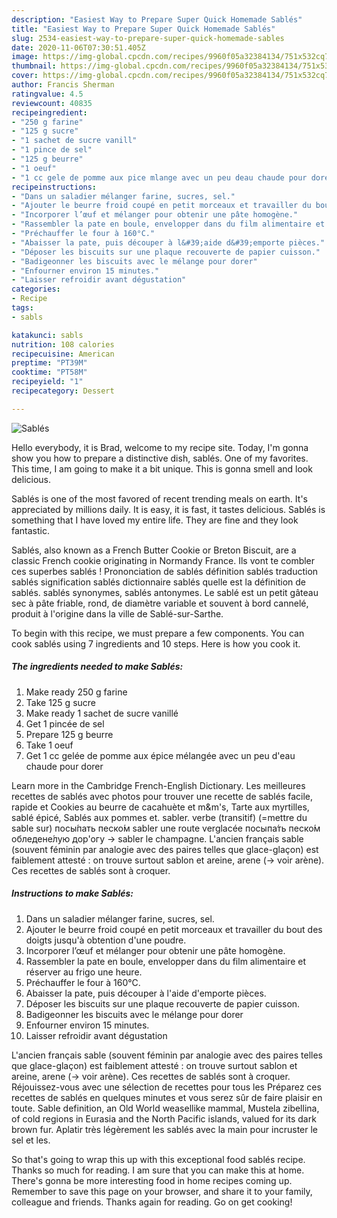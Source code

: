 ```yaml
---
description: "Easiest Way to Prepare Super Quick Homemade Sablés"
title: "Easiest Way to Prepare Super Quick Homemade Sablés"
slug: 2534-easiest-way-to-prepare-super-quick-homemade-sables
date: 2020-11-06T07:30:51.405Z
image: https://img-global.cpcdn.com/recipes/9960f05a32384134/751x532cq70/sables-photo-principale-de-la-recette.jpg
thumbnail: https://img-global.cpcdn.com/recipes/9960f05a32384134/751x532cq70/sables-photo-principale-de-la-recette.jpg
cover: https://img-global.cpcdn.com/recipes/9960f05a32384134/751x532cq70/sables-photo-principale-de-la-recette.jpg
author: Francis Sherman
ratingvalue: 4.5
reviewcount: 40835
recipeingredient:
- "250 g farine"
- "125 g sucre"
- "1 sachet de sucre vanill"
- "1 pince de sel"
- "125 g beurre"
- "1 oeuf"
- "1 cc gele de pomme aux pice mlange avec un peu deau chaude pour dorer"
recipeinstructions:
- "Dans un saladier mélanger farine, sucres, sel."
- "Ajouter le beurre froid coupé en petit morceaux et travailler du bout des doigts jusqu&#39;à obtention d&#39;une poudre."
- "Incorporer l’œuf et mélanger pour obtenir une pâte homogène."
- "Rassembler la pate en boule, envelopper dans du film alimentaire et réserver au frigo une heure."
- "Préchauffer le four à 160°C."
- "Abaisser la pate, puis découper à l&#39;aide d&#39;emporte pièces."
- "Déposer les biscuits sur une plaque recouverte de papier cuisson."
- "Badigeonner les biscuits avec le mélange pour dorer"
- "Enfourner environ 15 minutes."
- "Laisser refroidir avant dégustation"
categories:
- Recipe
tags:
- sabls

katakunci: sabls 
nutrition: 108 calories
recipecuisine: American
preptime: "PT39M"
cooktime: "PT58M"
recipeyield: "1"
recipecategory: Dessert

---
```



![Sablés](https://img-global.cpcdn.com/recipes/9960f05a32384134/751x532cq70/sables-photo-principale-de-la-recette.jpg)

Hello everybody, it is Brad, welcome to my recipe site. Today, I'm gonna show you how to prepare a distinctive dish, sablés. One of my favorites. This time, I am going to make it a bit unique. This is gonna smell and look delicious.

Sablés is one of the most favored of recent trending meals on earth. It's appreciated by millions daily. It is easy, it is fast, it tastes delicious. Sablés is something that I have loved my entire life. They are fine and they look fantastic.

Sablés, also known as a French Butter Cookie or Breton Biscuit, are a classic French cookie originating in Normandy France. Ils vont te combler ces superbes sablés ! Prononciation de sablés définition sablés traduction sablés signification sablés dictionnaire sablés quelle est la définition de sablés. sablés synonymes, sablés antonymes. Le sablé est un petit gâteau sec à pâte friable, rond, de diamètre variable et souvent à bord cannelé, produit à l&#39;origine dans la ville de Sablé-sur-Sarthe.


To begin with this recipe, we must prepare a few components. You can cook sablés using 7 ingredients and 10 steps. Here is how you cook it.

<!--inarticleads1-->

##### The ingredients needed to make Sablés:

1. Make ready 250 g farine
1. Take 125 g sucre
1. Make ready 1 sachet de sucre vanillé
1. Get 1 pincée de sel
1. Prepare 125 g beurre
1. Take 1 oeuf
1. Get 1 cc gelée de pomme aux épice mélangée avec un peu d&#39;eau chaude pour dorer


Learn more in the Cambridge French-English Dictionary. Les meilleures recettes de sablés avec photos pour trouver une recette de sablés facile, rapide et Cookies au beurre de cacahuète et m&amp;m&#39;s, Tarte aux myrtilles, sablé épicé, Sablés aux pommes et. sabler. verbe (transitif) (=mettre du sable sur) посы́пать песко́м sabler une route verglacée посыпа́ть песко́м обледене́лую дор&#39;огу → sabler le champagne. L&#39;ancien français sable (souvent féminin par analogie avec des paires telles que glace-glaçon) est faiblement attesté : on trouve surtout sablon et areine, arene (→ voir arène). Ces recettes de sablés sont à croquer. 

<!--inarticleads2-->

##### Instructions to make Sablés:

1. Dans un saladier mélanger farine, sucres, sel.
1. Ajouter le beurre froid coupé en petit morceaux et travailler du bout des doigts jusqu&#39;à obtention d&#39;une poudre.
1. Incorporer l’œuf et mélanger pour obtenir une pâte homogène.
1. Rassembler la pate en boule, envelopper dans du film alimentaire et réserver au frigo une heure.
1. Préchauffer le four à 160°C.
1. Abaisser la pate, puis découper à l&#39;aide d&#39;emporte pièces.
1. Déposer les biscuits sur une plaque recouverte de papier cuisson.
1. Badigeonner les biscuits avec le mélange pour dorer
1. Enfourner environ 15 minutes.
1. Laisser refroidir avant dégustation


L&#39;ancien français sable (souvent féminin par analogie avec des paires telles que glace-glaçon) est faiblement attesté : on trouve surtout sablon et areine, arene (→ voir arène). Ces recettes de sablés sont à croquer. Réjouissez-vous avec une sélection de recettes pour tous les Préparez ces recettes de sablés en quelques minutes et vous serez sûr de faire plaisir en toute. Sable definition, an Old World weasellike mammal, Mustela zibellina, of cold regions in Eurasia and the North Pacific islands, valued for its dark brown fur. Aplatir très légèrement les sablés avec la main pour incruster le sel et les. 

So that's going to wrap this up with this exceptional food sablés recipe. Thanks so much for reading. I am sure that you can make this at home. There's gonna be more interesting food in home recipes coming up. Remember to save this page on your browser, and share it to your family, colleague and friends. Thanks again for reading. Go on get cooking!
